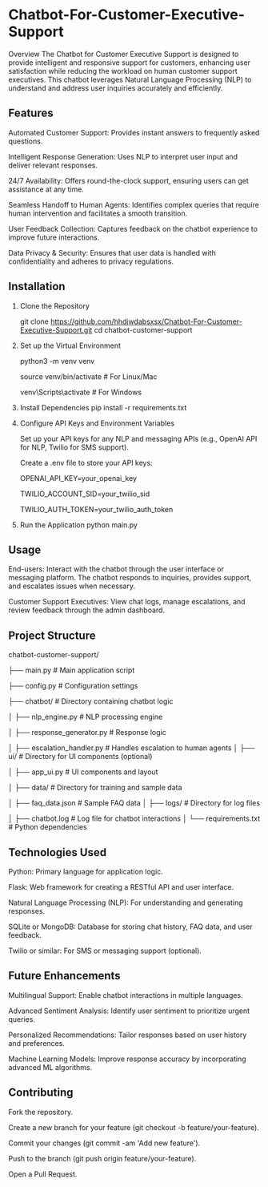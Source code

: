 # Chatbot-For-Customer-Executive-Support

Overview
The Chatbot for Customer Executive Support is designed to provide intelligent and responsive support for customers, enhancing user satisfaction while reducing the workload on human customer support executives. This chatbot leverages Natural Language Processing (NLP) to understand and address user inquiries accurately and efficiently.

## Features
Automated Customer Support: Provides instant answers to frequently asked questions.

Intelligent Response Generation: Uses NLP to interpret user input and deliver relevant responses.

24/7 Availability: Offers round-the-clock support, ensuring users can get assistance at any time.

Seamless Handoff to Human Agents: Identifies complex queries that require human intervention and facilitates a smooth transition.

User Feedback Collection: Captures feedback on the chatbot experience to improve future interactions.

Data Privacy & Security: Ensures that user data is handled with confidentiality and adheres to privacy regulations.

## Installation
1. Clone the Repository
   
   git clone https://github.com/hhdjwdabsxsx/Chatbot-For-Customer-Executive-Support.git
   cd chatbot-customer-support

2. Set up the Virtual Environment
   
   python3 -m venv venv
   
   source venv/bin/activate  # For Linux/Mac
   
   venv\Scripts\activate     # For Windows

3. Install Dependencies
   pip install -r requirements.txt

4. Configure API Keys and Environment Variables

   Set up your API keys for any NLP and messaging APIs (e.g., OpenAI API for NLP, Twilio for SMS support).
   
   Create a .env file to store your API keys:
    
   OPENAI_API_KEY=your_openai_key
   
   TWILIO_ACCOUNT_SID=your_twilio_sid
   
   TWILIO_AUTH_TOKEN=your_twilio_auth_token

5. Run the Application
   python main.py

## Usage
End-users: Interact with the chatbot through the user interface or messaging platform. The chatbot responds to inquiries, provides support, and escalates issues when necessary.

Customer Support Executives: View chat logs, manage escalations, and review feedback through the admin dashboard.

## Project Structure
chatbot-customer-support/

├── main.py                    # Main application script

├── config.py                  # Configuration settings

├── chatbot/                   # Directory containing chatbot logic

│   ├── nlp_engine.py          # NLP processing engine

│   ├── response_generator.py   # Response logic

│   ├── escalation_handler.py  # Handles escalation to human agents
│
├── ui/                        # Directory for UI components (optional)

│   ├── app_ui.py              # UI components and layout

│
├── data/                      # Directory for training and sample data

│   ├── faq_data.json          # Sample FAQ data
│
├── logs/                      # Directory for log files

│   ├── chatbot.log            # Log file for chatbot interactions
│
└── requirements.txt           # Python dependencies

## Technologies Used
Python: Primary language for application logic.

Flask: Web framework for creating a RESTful API and user interface.

Natural Language Processing (NLP): For understanding and generating responses.

SQLite or MongoDB: Database for storing chat history, FAQ data, and user feedback.

Twilio or similar: For SMS or messaging support (optional).

## Future Enhancements
Multilingual Support: Enable chatbot interactions in multiple languages.

Advanced Sentiment Analysis: Identify user sentiment to prioritize urgent queries.

Personalized Recommendations: Tailor responses based on user history and preferences.

Machine Learning Models: Improve response accuracy by incorporating advanced ML algorithms.

## Contributing
Fork the repository.

Create a new branch for your feature (git checkout -b feature/your-feature).

Commit your changes (git commit -am 'Add new feature').

Push to the branch (git push origin feature/your-feature).

Open a Pull Request.

